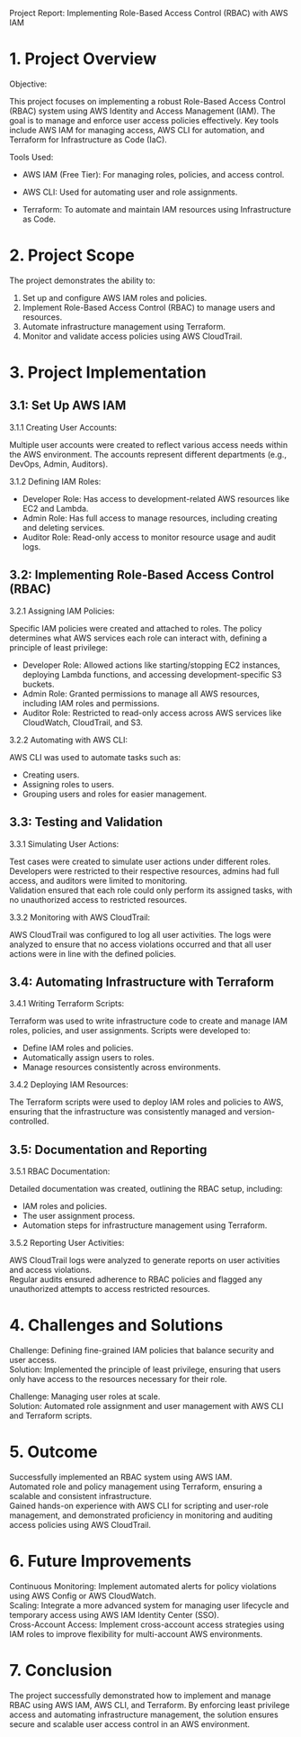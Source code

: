 Project Report: Implementing Role-Based Access Control (RBAC) with AWS IAM

# 1. Project Overview
 
Objective:
 
This project focuses on implementing a robust Role-Based Access Control (RBAC) system using AWS Identity and Access Management (IAM). The goal is to manage and enforce user access policies effectively. Key tools include AWS IAM for managing access, AWS CLI for automation, and Terraform for Infrastructure as Code (IaC).
 
Tools Used:
 
- AWS IAM (Free Tier): For managing roles, policies, and access control.
 
- AWS CLI: Used for automating user and role assignments.
 
- Terraform: To automate and maintain IAM resources using Infrastructure as Code.
 
# 2. Project Scope
 
The project demonstrates the ability to:  
 1. Set up and configure AWS IAM roles and policies.  
 2. Implement Role-Based Access Control (RBAC) to manage users and resources.  
 3. Automate infrastructure management using Terraform.  
 4. Monitor and validate access policies using AWS CloudTrail.
 
# 3. Project Implementation
 
## 3.1: Set Up AWS IAM
 
3.1.1 Creating User Accounts:
 
Multiple user accounts were created to reflect various access needs within the AWS environment. The accounts represent different departments (e.g., DevOps, Admin, Auditors).
 
3.1.2 Defining IAM Roles:
 
- Developer Role: Has access to development-related AWS resources like EC2 and Lambda.  
 - Admin Role: Has full access to manage resources, including creating and deleting services.  
 - Auditor Role: Read-only access to monitor resource usage and audit logs.
 
## 3.2: Implementing Role-Based Access Control (RBAC)
 
3.2.1 Assigning IAM Policies:
 
Specific IAM policies were created and attached to roles. The policy determines what AWS services each role can interact with, defining a principle of least privilege:  
 - Developer Role: Allowed actions like starting/stopping EC2 instances, deploying Lambda functions, and accessing development-specific S3 buckets.  
 - Admin Role: Granted permissions to manage all AWS resources, including IAM roles and permissions.  
 - Auditor Role: Restricted to read-only access across AWS services like CloudWatch, CloudTrail, and S3.
 
3.2.2 Automating with AWS CLI:
 
AWS CLI was used to automate tasks such as:  
 - Creating users.  
 - Assigning roles to users.  
 - Grouping users and roles for easier management.
 
## 3.3: Testing and Validation
 
3.3.1 Simulating User Actions:
 
Test cases were created to simulate user actions under different roles. Developers were restricted to their respective resources, admins had full access, and auditors were limited to monitoring.  
 Validation ensured that each role could only perform its assigned tasks, with no unauthorized access to restricted resources.
 
3.3.2 Monitoring with AWS CloudTrail:
 
AWS CloudTrail was configured to log all user activities. The logs were analyzed to ensure that no access violations occurred and that all user actions were in line with the defined policies.
 
## 3.4: Automating Infrastructure with Terraform
 
3.4.1 Writing Terraform Scripts:
 
Terraform was used to write infrastructure code to create and manage IAM roles, policies, and user assignments. Scripts were developed to:  
 - Define IAM roles and policies.  
 - Automatically assign users to roles.  
 - Manage resources consistently across environments.
 
3.4.2 Deploying IAM Resources:
 
The Terraform scripts were used to deploy IAM roles and policies to AWS, ensuring that the infrastructure was consistently managed and version-controlled.
 
## 3.5: Documentation and Reporting
 
3.5.1 RBAC Documentation:
 
Detailed documentation was created, outlining the RBAC setup, including:  
 - IAM roles and policies.  
 - The user assignment process.  
 - Automation steps for infrastructure management using Terraform.
 
3.5.2 Reporting User Activities:
 
AWS CloudTrail logs were analyzed to generate reports on user activities and access violations.  
 Regular audits ensured adherence to RBAC policies and flagged any unauthorized attempts to access restricted resources.
 
# 4. Challenges and Solutions
 
Challenge: Defining fine-grained IAM policies that balance security and user access.  
 Solution: Implemented the principle of least privilege, ensuring that users only have access to the resources necessary for their role.
 
Challenge: Managing user roles at scale.  
 Solution: Automated role assignment and user management with AWS CLI and Terraform scripts.
 
# 5. Outcome
 
Successfully implemented an RBAC system using AWS IAM.  
 Automated role and policy management using Terraform, ensuring a scalable and consistent infrastructure.  
 Gained hands-on experience with AWS CLI for scripting and user-role management, and demonstrated proficiency in monitoring and auditing access policies using AWS CloudTrail.
 
# 6. Future Improvements
 
Continuous Monitoring: Implement automated alerts for policy violations using AWS Config or AWS CloudWatch.  
 Scaling: Integrate a more advanced system for managing user lifecycle and temporary access using AWS IAM Identity Center (SSO).  
 Cross-Account Access: Implement cross-account access strategies using IAM roles to improve flexibility for multi-account AWS environments.
 
# 7. Conclusion
 
The project successfully demonstrated how to implement and manage RBAC using AWS IAM, AWS CLI, and Terraform. By enforcing least privilege access and automating infrastructure management, the solution ensures secure and scalable user access control in an AWS environment.